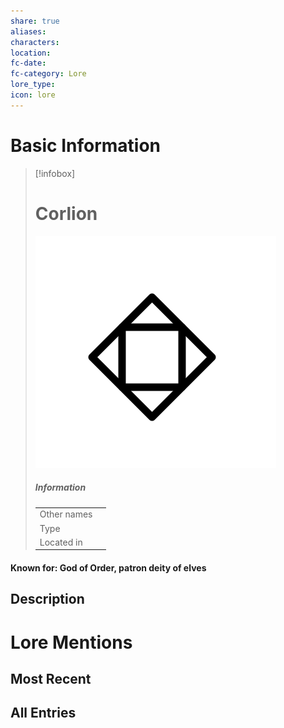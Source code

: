 ```yaml
---
share: true
aliases: 
characters: 
location: 
fc-date: 
fc-category: Lore
lore_type: 
icon: lore
---
```

# Basic Information
> [!infobox]
> # Corlion
> ![cover hsmall](../../zzz_attachments/Corlion.png)
> ##### Information
> |   |  |
> | ---- | ---- |
> | Other names | |
> | Type||
> | Located in | |
#### Known for: God of Order, patron deity of elves
## Description
# Lore Mentions
## Most Recent

## All Entries
